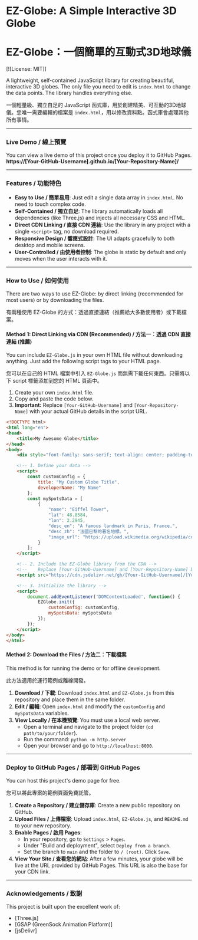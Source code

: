 # EZ-Globe: A Simple Interactive 3D Globe
# EZ-Globe：一個簡單的互動式3D地球儀

[![License: MIT]]

A lightweight, self-contained JavaScript library for creating beautiful, interactive 3D globes. The only file you need to edit is `index.html` to change the data points. The library handles everything else.

一個輕量級、獨立自足的 JavaScript 函式庫，用於創建精美、可互動的3D地球儀。您唯一需要編輯的檔案是 `index.html`，用以修改資料點。函式庫會處理其他所有事情。

---

### Live Demo / 線上預覽

You can view a live demo of this project once you deploy it to GitHub Pages.
**https://[Your-GitHub-Username].github.io/[Your-Repository-Name]/**

---

### Features / 功能特色

*   **Easy to Use / 簡單易用**: Just edit a single data array in `index.html`. No need to touch complex code.
*   **Self-Contained / 獨立自足**: The library automatically loads all dependencies (like Three.js) and injects all necessary CSS and HTML.
*   **Direct CDN Linking / 直接 CDN 連結**: Use the library in any project with a single `<script>` tag, no download required.
*   **Responsive Design / 響應式設計**: The UI adapts gracefully to both desktop and mobile screens.
*   **User-Controlled / 由使用者控制**: The globe is static by default and only moves when the user interacts with it.

---

### How to Use / 如何使用

There are two ways to use EZ-Globe: by direct linking (recommended for most users) or by downloading the files.

有兩種使用 EZ-Globe 的方式：透過直接連結（推薦給大多數使用者）或下載檔案。

#### Method 1: Direct Linking via CDN (Recommended) / 方法一：透過 CDN 直接連結 (推薦)

You can include `EZ-Globe.js` in your own HTML file without downloading anything. Just add the following script tags to your HTML page.

您可以在自己的 HTML 檔案中引入 `EZ-Globe.js` 而無需下載任何東西。只需將以下 script 標籤添加到您的 HTML 頁面中。

1.  Create your own `index.html` file.
2.  Copy and paste the code below.
3.  **Important:** Replace `[Your-GitHub-Username]` and `[Your-Repository-Name]` with your actual GitHub details in the script URL.

```html
<!DOCTYPE html>
<html lang="en">
<head>
    <title>My Awesome Globe</title>
</head>
<body>
    <div style="font-family: sans-serif; text-align: center; padding-top: 20vh; color: #ccc;">Loading Globe...</div>

    <!-- 1. Define your data -->
    <script>
        const customConfig = {
            title: "My Custom Globe Title",
            developerName: "My Name"
        };
        const mySpotsData = [
            {
                "name": "Eiffel Tower",
                "lat": 48.8584,
                "lon": 2.2945,
                "desc_en": "A famous landmark in Paris, France.",
                "desc_zh": "法國巴黎的著名地標。",
                "image_url": "https://upload.wikimedia.org/wikipedia/commons/thumb/8/85/Tour_Eiffel_Wikimedia_Commons.jpg/250px-Tour_Eiffel_Wikimedia_Commons.jpg"
            }
        ];
    </script>

    <!-- 2. Include the EZ-Globe library from the CDN -->
    <!--    Replace [Your-GitHub-Username] and [Your-Repository-Name] below! -->
    <script src="https://cdn.jsdelivr.net/gh/[Your-GitHub-Username]/[Your-Repository-Name]@latest/EZ-Globe.js"></script>

    <!-- 3. Initialize the library -->
    <script>
        document.addEventListener('DOMContentLoaded', function() {
            EZGlobe.init({
                customConfig: customConfig,
                mySpotsData: mySpotsData
            });
        });
    </script>
</body>
</html>
```

#### Method 2: Download the Files / 方法二：下載檔案

This method is for running the demo or for offline development.

此方法適用於運行範例或離線開發。

1.  **Download / 下載**: Download `index.html` and `EZ-Globe.js` from this repository and place them in the same folder.
2.  **Edit / 編輯**: Open `index.html` and modify the `customConfig` and `mySpotsData` variables.
3.  **View Locally / 在本機預覽**: You must use a local web server.
    *   Open a terminal and navigate to the project folder (`cd path/to/your/folder`).
    *   Run the command: `python -m http.server`
    *   Open your browser and go to `http://localhost:8000`.

---

### Deploy to GitHub Pages / 部署到 GitHub Pages

You can host this project's demo page for free.

您可以將此專案的範例頁面免費託管。

1.  **Create a Repository / 建立儲存庫**: Create a new public repository on GitHub.
2.  **Upload Files / 上傳檔案**: Upload `index.html`, `EZ-Globe.js`, and `README.md` to your new repository.
3.  **Enable Pages / 啟用 Pages**:
    *   In your repository, go to `Settings` > `Pages`.
    *   Under "Build and deployment", select `Deploy from a branch`.
    *   Set the branch to `main` and the folder to `/ (root)`. Click `Save`.
4.  **View Your Site / 查看您的網站**: After a few minutes, your globe will be live at the URL provided by GitHub Pages. This URL is also the base for your CDN link.

---

### Acknowledgements / 致謝

This project is built upon the excellent work of:
*   [Three.js]
*   [GSAP (GreenSock Animation Platform)]
*   [jsDelivr]
